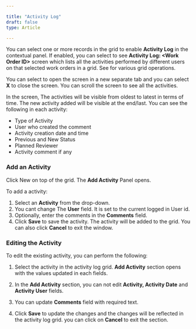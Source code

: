 ```yaml
---  

title: "Activity Log"  
draft: false 
type: Article

---
```


You can select one or more records in the grid to enable **Activity Log** in
the contextual panel. If enabled, you can select to see **Activity Log: \<Work Order ID\>** screen which lists all the activities performed by different users
on that selected work orders in a grid. See for various grid operations.

You can select
to open the screen in a new separate tab and you can select **X** to close the
screen. You can scroll the screen to see all the activities.

In the screen, The activities will be visible from oldest to latest in terms
of time. The new activity added will be visible at the end/last. You can see
the following in each activity:

  * Type of Activity
  * User who created the comment
  * Activity creation date and time 
  * Previous and New Status
  * Planned Reviewer
  * Activity comment if any

### Add an Activity

Click New on top of the grid. The
**Add Activity** Panel opens.

To add a activity:

  1. Select an **Activity** from the drop-down. 
  2. You cant change The **User** field. It is set to the current logged in User id. 
  3. Optionally, enter the comments in the **Comments** field. 
  4. Click **Save** to save the activity. The activity will be added to the grid. You can also click **Cancel** to exit the window. 

### Editing the Activity

To edit the existing activity, you can perform the following:

  1. Select the activity in the activity log grid. **Add Activity** section opens with the values updated in each fields. 

  2. In the **Add Activity** section, you can not edit **Activity, Activity Date** and **Activity User** fields.
  3. You can update **Comments** field with required text.
  4. Click **Save** to update the changes and the changes will be reflected in the activity log grid. you can click on **Cancel** to exit the section.

